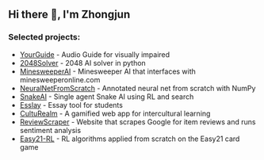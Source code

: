 ## Hi there 👋, I'm Zhongjun

### Selected projects:
  - [YourGuide](https://github.com/leezhongjun/YourGuide) - Audio Guide for visually impaired
  - [2048Solver](https://github.com/leezhongjun/2048Solver) - 2048 AI solver in python
  - [MinesweeperAI](https://github.com/leezhongjun/MinesweeperAI) - Minesweeper AI that interfaces with minesweeperonline.com
  - [NeuralNetFromScratch](https://github.com/leezhongjun/NeuralNetFromScratch) - Annotated neural net from scratch with NumPy
  - [SnakeAI](https://github.com/leezhongjun/SnakeAI) - Single agent Snake AI using RL and search
  - [Esslay](https://github.com/leezhongjun/Esslay) - Essay tool for students
  - [CultuRealm](https://github.com/leezhongjun/CultuRealm) - A gamified web app for intercultural learning
  - [ReviewScraper](https://github.com/leezhongjun/ReviewScraper) - Website that scrapes Google for item reviews and runs sentiment analysis
  - [Easy21-RL](https://github.com/leezhongjun/Easy21-RL) - RL algorithms applied from scratch on the Easy21 card game

